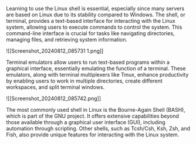 Learning to use the Linux shell is essential, especially since many servers are based on Linux due to its stability compared to Windows. The shell, or terminal, provides a text-based interface for interacting with the Linux system, allowing users to execute commands to control the system. This command-line interface is crucial for tasks like navigating directories, managing files, and retrieving system information.

![[Screenshot_20240812_085731 1.png]]

Terminal emulators allow users to run text-based programs within a graphical interface, essentially emulating the function of a terminal. These emulators, along with terminal multiplexers like Tmux, enhance productivity by enabling users to work in multiple directories, create different workspaces, and split terminal windows.

![[Screenshot_20240812_085742.png]]

The most commonly used shell in Linux is the Bourne-Again Shell (BASH), which is part of the GNU project. It offers extensive capabilities beyond those available through a graphical user interface (GUI), including automation through scripting. Other shells, such as Tcsh/Csh, Ksh, Zsh, and Fish, also provide unique features for interacting with the Linux system.
